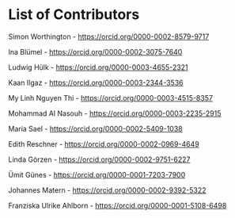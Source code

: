 # List of Contributors

Simon Worthington - https://orcid.org/0000-0002-8579-9717

Ina Blümel - https://orcid.org/0000-0002-3075-7640

Ludwig Hülk - https://orcid.org/0000-0003-4655-2321

Kaan Ilgaz - https://orcid.org/0000-0003-2344-3536

My Linh Nguyen Thi - https://orcid.org/0000-0003-4515-8357

Mohammad Al Nasouh - https://orcid.org/0000-0003-2235-2915

Maria Sael - https://orcid.org/0000-0002-5409-1038

Edith Reschner - https://orcid.org/0000-0002-0969-4649

Linda Görzen - https://orcid.org/0000-0002-9751-6227

Ümit Günes - https://orcid.org/0000-0001-7203-7900

Johannes Matern - https://orcid.org/0000-0002-9392-5322

Franziska Ulrike Ahlborn - https://orcid.org/0000-0001-5108-6498
